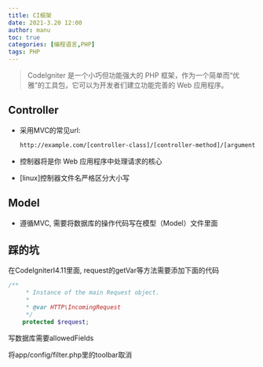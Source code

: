 ```yaml
---
title: CI框架
date: 2021-3.20 12:00
author: manu
toc: true
categories: [编程语言,PHP]
tags: PHP
---
```


> CodeIgniter 是一个小巧但功能强大的 PHP 框架，作为一个简单而“优雅”的工具包，它可以为开发者们建立功能完善的 Web 应用程序。

<!-- more -->

## Controller

- 采用MVC的常见url: 

  ```html
  http://example.com/[controller-class]/[controller-method]/[arguments]
  ```

- 控制器将是你 Web 应用程序中处理请求的核心

- [linux]控制器文件名严格区分大小写

## Model

- 遵循MVC, 需要将数据库的操作代码写在模型（Model）文件里面

## 踩的坑

在CodeIgniterI4.11里面, request的getVar等方法需要添加下面的代码

```php
/**
	 * Instance of the main Request object.
	 *
	 * @var HTTP\IncomingRequest
	 */
	protected $request;
```

写数据库需要allowedFields

将app/config/filter.php里的toolbar取消
